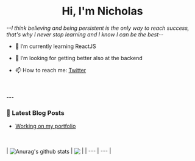 <h1 align="center">Hi, I'm Nicholas </h1>

<em>--I think believing and being persistent is the only way to reach success, that's why I never stop learning and I know I can be the best--</em>

- 🌱 I’m currently learning ReactJS

- 🤔 I’m looking for getting better also at the backend

- 📫 How to reach me: <a href="https://twitter.com/NicholasCosta04">Twitter</a>
<br />
<br />
---

### 📕  Latest Blog Posts
<!-- BLOG-POST-LIST:START-->
- [Working on my portfolio](https://dev.to/nicholascostadev/working-on-my-portfolio-jg)
<!-- BLOG-POST-LIST:END-->

<br />
<br />
| <img align="center" src="https://github-readme-stats.vercel.app/api?username=nicholascostadev&show_icons=true&include_all_commits=true&theme=buefy&hide_border=true" alt="Anurag's github stats" /> | <img align="center" src="https://github-readme-stats.vercel.app/api/top-langs/?username=nicholascostadev&layout=compact&theme=buefy&hide_border=true" /> |
| --- | --- |
